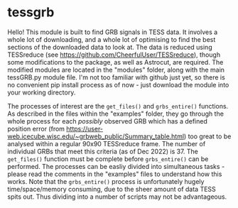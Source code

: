 # tessgrb

Hello! This module is built to find GRB signals in TESS data. It involves a whole lot of downloading, and a whole lot of 
optimising to find the best sections of the downloaded data to look at. The data is reduced using TESSreduce 
(see https://github.com/CheerfulUser/TESSreduce), though some modifications to the package, as well as Astrocut, are required. 
The modified modules are located in the "modules" folder, along with the main tessGRB.py module file. I'm not too familiar with github just yet,
so there is no convenient pip install process as of now - just download the module into your working directory.

The processes of interest are the `get_files()` and `grbs_entire()` functions. As described in the files within the "examples" folder, they go 
through the whole process for each *possibly* observed GRB which has a defined position error (from https://user-web.icecube.wisc.edu/~grbweb_public/Summary_table.html) too great to be analysed within a regular 90x90 TESSreduce frame. The number of 
individual GRBs that meet this criteria (as of Dec 2022) is 37. The `get_files()` function must be complete before `grbs_entire()` can be performed. 
The processes can be easliy divided into simultaneous tasks - please read the comments in the "examples" files to understand how this works. Note that
the `grbs_entire()` process is unfortunately hugely time/space/memory consuming, due to the sheer amount of data TESS spits out. Thus dividing into
a number of scripts may not be advantageous. 
